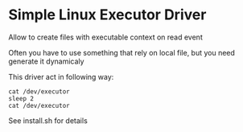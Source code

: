 # Simple Linux Executor Driver


Allow to create files with executable context on read event

Often you have to use something that rely on local file, but you need generate it dynamicaly

This driver act in following way:

```echo 'echo time is $(date)' > /dev/executor
cat /dev/executor
sleep 2
cat /dev/executor
```

See install.sh for details
